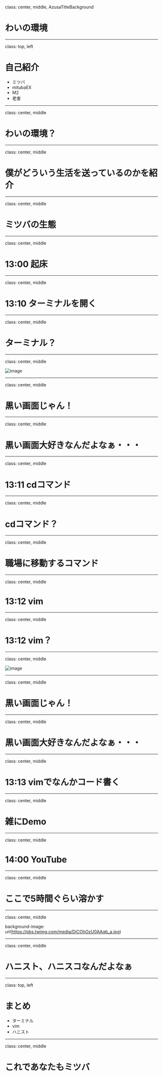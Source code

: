class: center, middle, AzusaTitleBackground

# わいの環境

---

class: top, left

# 自己紹介

- ミツバ
- mitubaEX
- M2
- 老害

---

class: center, middle

# わいの環境？

---

class: center, middle

# 僕がどういう生活を送っているのかを紹介

---

class: center, middle

# ミツバの生態

---

class: center, middle

# 13:00 起床

---

class: center, middle

# 13:10 ターミナルを開く

---

class: center, middle

# ターミナル？

---

class: center, middle

![image](https://www.tecmint.com/wp-content/uploads/2013/05/sl.png)

---

class: center, middle

# 黒い画面じゃん！

---

class: center, middle

# 黒い画面大好きなんだよなぁ・・・

---

class: center, middle

# 13:11 cdコマンド

---

class: center, middle

# cdコマンド？

---

class: center, middle

# 職場に移動するコマンド

---

class: center, middle

# 13:12 vim

---

class: center, middle

# 13:12 vim？

---

class: center, middle

![image](http://docs.platformio.org/en/latest/_images/ide-platformio-vim.png)

---

class: center, middle

# 黒い画面じゃん！

---

class: center, middle

# 黒い画面大好きなんだよなぁ・・・

---

class: center, middle

# 13:13 vimでなんかコード書く

---

class: center, middle

# 雑にDemo

---

class: center, middle

# 14:00 YouTube

---

class: center, middle

# ここで5時間ぐらい溶かす

---

class: center, middle

background-image: url(https://pbs.twimg.com/media/DiCOhOzU0AAqb_a.jpg)

---

class: center, middle

# ハニスト、ハニスコなんだよなぁ

---

class: top, left

# まとめ

- ターミナル
- vim
- ハニスト

---

class: center, middle

# これであなたもミツバ
